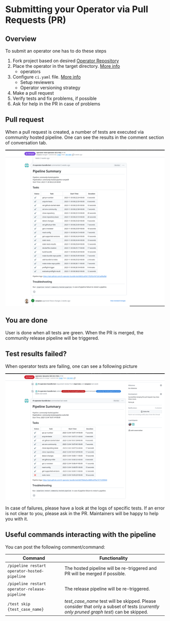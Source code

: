 # Submitting your Operator via Pull Requests (PR)

## Overview
To submit an operator one has to do these steps

1. Fork project based on desired [Operator Repository](./pipelines_overview.md#operator-repositories)
1. Place the operator in the target directory. [More info](./contributing-where-to.md)
    - operators
1. Configure `ci.yaml` file. [More info](./operator-ci-yaml.md)
    - Setup reviewers
    - Operator versioning strategy
1. Make a pull request
1. Verify tests and fix problems, if possible
1. Ask for help in the PR in case of problems


## Pull request

When a pull request is created, a number of tests are executed via community hosted pipeline. One can see the results in the comment section of conversation tab.

![PR](../img/op_test_pr.png)

## You are done
User is done when all tests are green. When the PR is merged, the community release pipeline will be triggered.

## Test results failed?
When operator tests are failing, one can see a following picture

![Summary of test results when failing](../img/op_pr_tests_failed.png)

In case of failures, please have a look at the logs of specific tests. If an error is not clear to you, please ask in the PR. Maintainers will be happy to help you with it.

## Useful commands interacting with the pipeline
You can post the following comment/command:

Command | Functionality |
--- | --- |
`/pipeline restart operator-hosted-pipeline` | The hosted pipeline will be re-triggered and PR will be merged if possible. |
`/pipeline restart operator-release-pipeline` | The release pipeline will be re-triggered.
`/test skip {test_case_name}` | *test_case_name* test will be skipped. Please consider that only a subset of tests (*currently only pruned graph test*) can be skipped.
